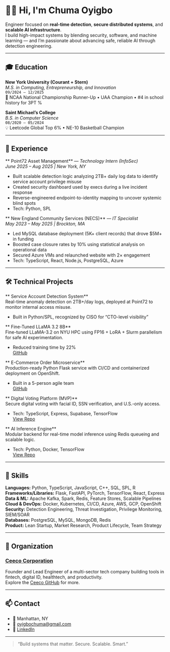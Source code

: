 # 👋🏾 Hi, I'm Chuma Oyigbo

Engineer focused on **real-time detection**, **secure distributed systems**, and **scalable AI infrastructure**.  
I build high-impact systems by blending security, software, and machine learning — and I’m passionate about advancing safe, reliable AI through detection engineering.

---

## 🎓 Education

**New York University (Courant + Stern)**  
*M.S. in Computing, Entrepreneurship, and Innovation*  
`09/2024 – 12/2025`  
🏀 NCAA National Championship Runner-Up • UAA Champion • #4 in school history for 3PT %

**Saint Michael’s College**  
*B.S. in Computer Science*  
`08/2020 – 05/2024`  
💡 Leetcode Global Top 6% • NE-10 Basketball Champion

---

## 💼 Experience

** Point72 Asset Management** — *Technology Intern (InfoSec)*  
*June 2025 – Aug 2025 | New York, NY*  
- Built scalable detection logic analyzing 2TB+ daily log data to identify service account privilege misuse  
- Created security dashboard used by execs during a live incident response  
- Reverse-engineered endpoint-to-identity mapping to uncover systemic blind spots  
- Tech: Python, SPL

** New England Community Services (NECS)** — *IT Specialist*  
*May 2023 – May 2025 | Brockton, MA*  
- Led MySQL database deployment (5K+ client records) that drove $5M+ in funding  
- Boosted case closure rates by 10% using statistical analysis on operational data  
- Secured Azure VMs and relaunched website with 2× engagement  
- Tech: TypeScript, React, Node.js, PostgreSQL, Azure

---

## 🛠 Technical Projects

** Service Account Detection System**  
Real-time anomaly detection on 2TB+/day logs, deployed at Point72 to monitor internal access misuse.  
- Built in Python/SPL, recognized by CISO for “CTO-level visibility”

** Fine-Tuned LLaMA 3.2 8B**  
Fine-tuned LLaMA-3.2 on NYU HPC using FP16 + LoRA + Slurm parallelism for safe AI experimentation.  
- Reduced training time by 22%  
[GitHub](https://github.com/CSCI-GA-2820-SP25-003/orders)

** E-Commerce Order Microservice**  
Production-ready Python Flask service with CI/CD and containerized deployment on OpenShift.  
- Built in a 5-person agile team  
[GitHub](https://github.com/CSCI-GA-2820-SP25-003/orders)

** Digital Voting Platform (MVP)**  
Secure digital voting with facial ID, SSN verification, and U.S.-only access.  
- Tech: TypeScript, Express, Supabase, TensorFlow  
[View Repo](https://github.com/coyigbo/digital-voting-platform)

** AI Inference Engine**  
Modular backend for real-time model inference using Redis queueing and scalable logic.  
- Tech: Python, Docker, TensorFlow  
[View Repo](https://github.com/coyigbo/ai-inference-engine)

---

## 🧠 Skills

**Languages:** Python, TypeScript, JavaScript, C++, SQL, SPL, R  
**Frameworks/Libraries:** Flask, FastAPI, PyTorch, TensorFlow, React, Express  
**Data & ML:** Apache Kafka, Spark, Redis, Feature Stores, Scalable Pipelines  
**Cloud & DevOps:** Docker, Kubernetes, CI/CD, Azure, AWS, GCP, OpenShift  
**Security:** Detection Engineering, Threat Investigation, Privilege Monitoring, SIEM/SOAR  
**Databases:** PostgreSQL, MySQL, MongoDB, Redis  
**Product:** Lean Startup, Market Research, Product Lifecycle, Team Strategy

---

## 🏢 Organization

### [Ceeco Corporation](https://github.com/ceecocorp)  
Founder and Lead Engineer of a multi-sector tech company building tools in fintech, digital ID, healthtech, and productivity.  
Explore the [Ceeco GitHub](https://github.com/ceecocorp) for more.

---

## 📫 Contact

- 📍 Manhattan, NY  
- 📧 oyigbochuma@gmail.com  
- 💼 [LinkedIn](https://linkedin.com/in/chumaoyigbo)

---

> “Build systems that matter. Secure. Scalable. Smart.”
